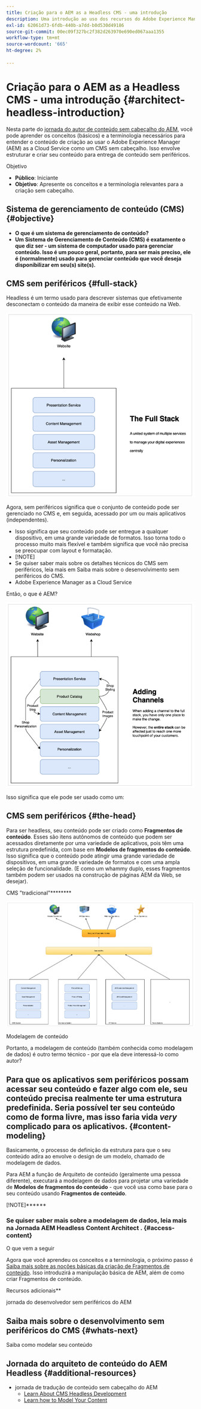 ```yaml
---
title: Criação para o AEM as a Headless CMS - uma introdução
description: Uma introdução ao uso dos recursos do Adobe Experience Manager as a Cloud Service as a Headless CMS para criar conteúdo para seu projeto.
exl-id: 62061d73-6fdb-440b-a7dd-b0d530d49186
source-git-commit: 00ec09f327bc2f382d263970e690ed067aaa1355
workflow-type: tm+mt
source-wordcount: '665'
ht-degree: 2%

---
```


# Criação para o AEM as a Headless CMS - uma introdução {#architect-headless-introduction}

Nesta parte do [jornada do autor de conteúdo sem cabeçalho do AEM](overview.md), você pode aprender os conceitos (básicos) e a terminologia necessários para entender o conteúdo de criação ao usar o Adobe Experience Manager (AEM) as a Cloud Service como um CMS sem cabeçalho. Isso envolve estruturar e criar seu conteúdo para entrega de conteúdo sem periféricos.

Objetivo

* **Público**: Iniciante
* **Objetivo**: Apresente os conceitos e a terminologia relevantes para a criação sem cabeçalho.

## Sistema de gerenciamento de conteúdo (CMS) {#objective}

* **O que é um sistema de gerenciamento de conteúdo?**
* **Um Sistema de Gerenciamento de Conteúdo (CMS) é exatamente o que diz ser - um sistema de computador usado para gerenciar conteúdo. Isso é um pouco geral, portanto, para ser mais preciso, ele é (normalmente) usado para gerenciar conteúdo que você deseja disponibilizar em seu(s) site(s).**

## CMS sem periféricos {#full-stack}

Headless é um termo usado para descrever sistemas que efetivamente desconectam o conteúdo da maneira de exibir esse conteúdo na Web.

![Tradicionalmente, você gerenciava seu conteúdo em um CMS e o mesmo CMS seria responsável pela renderização desse conteúdo em suas páginas da Web.](/help/journey-headless/developer/assets/full-stack.png)

Agora, sem periféricos significa que o conjunto de conteúdo pode ser gerenciado no CMS e, em seguida, acessado por um ou mais aplicativos (independentes).

* Isso significa que seu conteúdo pode ser entregue a qualquer dispositivo, em uma grande variedade de formatos. Isso torna todo o processo muito mais flexível e também significa que você não precisa se preocupar com layout e formatação.
* [!NOTE]
* Se quiser saber mais sobre os detalhes técnicos do CMS sem periféricos, leia mais em Saiba mais sobre o desenvolvimento sem periféricos do CMS.
* Adobe Experience Manager as a Cloud Service

Então, o que é AEM?

![Em primeiro lugar, AEM é um sistema de gerenciamento de conteúdo com uma grande variedade de recursos que também podem ser personalizados para atender às suas necessidades.](/help/journey-headless/developer/assets/adding-channel.png)

Isso significa que ele pode ser usado como um:

## CMS sem periféricos {#the-head}

Para ser headless, seu conteúdo pode ser criado como **Fragmentos de conteúdo**.
Esses são itens autônomos de conteúdo que podem ser acessados diretamente por uma variedade de aplicativos, pois têm uma estrutura predefinida, com base em **Modelos de fragmentos do conteúdo**.
Isso significa que o conteúdo pode atingir uma grande variedade de dispositivos, em uma grande variedade de formatos e com uma ampla seleção de funcionalidade.
(E como um whammy duplo, esses fragmentos também podem ser usados na construção de páginas AEM da Web, se desejar).

CMS &quot;tradicional&quot;********

![O conteúdo é criado para páginas da Web, usando uma variedade de componentes que definem como o conteúdo será renderizado em seu site. Mesmo aqui AEM é extremamente flexível, pois a equipe de projeto pode desenvolver componentes personalizados.](/help/journey-headless/developer/assets/headless-cms.png)

Modelagem de conteúdo

Portanto, a modelagem de conteúdo (também conhecida como modelagem de dados) é outro termo técnico - por que ela deve interessá-lo como autor?

## Para que os aplicativos sem periféricos possam acessar seu conteúdo e fazer algo com ele, seu conteúdo precisa realmente ter uma estrutura predefinida. Seria possível ter seu conteúdo como de forma livre, mas isso faria vida *very* complicado para os aplicativos. {#content-modeling}

Basicamente, o processo de definição da estrutura para que o seu conteúdo adira ao envolve o design de um modelo, chamado de modelagem de dados.

Para AEM a função de Arquiteto de conteúdo (geralmente uma pessoa diferente), executará a modelagem de dados para projetar uma variedade de **Modelos de fragmentos do conteúdo** - que você usa como base para o seu conteúdo usando **Fragmentos de conteúdo**.

[!NOTE]******

### Se quiser saber mais sobre a modelagem de dados, leia mais na Jornada AEM Headless Content Architect . {#access-content}

O que vem a seguir

Agora que você aprendeu os conceitos e a terminologia, o próximo passo é [Saiba mais sobre as noções básicas da criação de Fragmentos de conteúdo](basics.md). Isso introduzirá a manipulação básica de AEM, além de como criar Fragmentos de conteúdo.

Recursos adicionais**

jornada do desenvolvedor sem periféricos do AEM

## Saiba mais sobre o desenvolvimento sem periféricos do CMS {#whats-next}

Saiba como modelar seu conteúdo[](basics.md)

## Jornada do arquiteto de conteúdo do AEM Headless {#additional-resources}

* jornada de tradução de conteúdo sem cabeçalho do AEM
   * [Learn About CMS Headless Development](/help/journey-headless/developer/learn-about.md)
   * [Learn how to Model Your Content](/help/journey-headless/developer/model-your-content.md)
